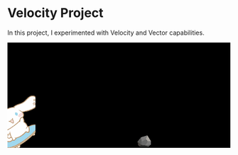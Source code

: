 # Velocity Project

In this project, I experimented with Velocity and Vector capabilities.

![jumping gif](readme/screenshot.gif)
